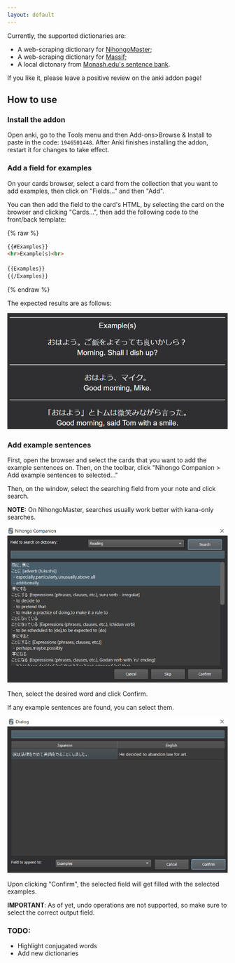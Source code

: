 ```yaml
---
layout: default
---
```


Currently, the supported dictionaries are:

* A web-scraping dictionary for [NihongoMaster](https://nihongomaster.com);
* A web-scraping dictionary for [Massif](https://massif.la);
* A local dictonary from [Monash.edu's sentence bank](https://users.monash.edu/~jwb/examples.utf.gz).

If you like it, please leave a positive review on the anki addon page!

## How to use

### Install the addon

Open anki, go to the Tools menu and then Add-ons>Browse & Install to paste in the code: `1946501448`. After Anki finishes installing the addon, restart it for changes to take effect.

### Add a field for examples

On your cards browser, select a card from the collection that you want to add examples, then click on "Fields..." and then "Add".

You can then add the field to the card's HTML, by selecting the card on the browser and clicking "Cards...", then add the following code to the front/back template:

{% raw %}
```html
{{#Examples}}
<hr>Example(s)<br>

{{Examples}}
{{/Examples}}
```
{% endraw %}

The expected results are as follows:

![Preview](images/preview.png)

### Add example sentences

First, open the browser and select the cards that you want to add the example sentences on. Then, on the toolbar, click "Nihongo Companion > Add example sentences to selected..."

Then, on the window, select the searching field from your note and click search.

**NOTE:** On NihongoMaster, searches usually work better with kana-only searches.

![Confirm Word](images/confirm_word.png)

Then, select the desired word and click Confirm.

If any example sentences are found, you can select them.

![Confirm Exemple](images/confirm_example.png)

Upon clicking "Confirm", the selected field will get filled with the selected examples.

**IMPORTANT**: As of yet, undo operations are not supported, so make sure to select the correct output field.

### TODO:

- Highlight conjugated words
- Add new dictionaries
